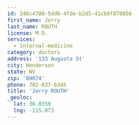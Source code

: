 ```yaml
---
id: 246c4700-5dd6-4fde-b2d5-41cb9f870856
first_name: Jerry
last_name: ROUTH
license: M.D.
services:
  - internal-medicine
category: doctors
address: '133 Augusta St'
city: Henderson
state: NV
zip: '89074'
phone: 702-837-6345
title: 'Jerry ROUTH'
_geoloc:
  lat: 36.0359
  lng: -115.073
---
```

